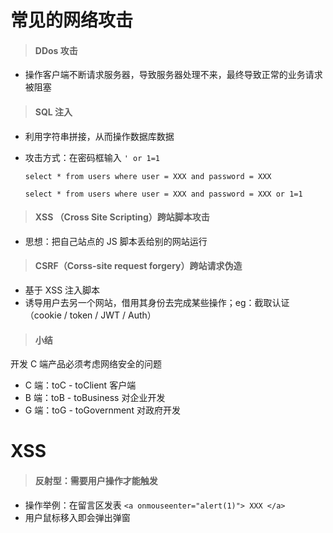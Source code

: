 # 常见的网络攻击

> #### DDos 攻击

-   操作客户端不断请求服务器，导致服务器处理不来，最终导致正常的业务请求被阻塞

> #### SQL 注入

-   利用字符串拼接，从而操作数据库数据

-   攻击方式：在密码框输入 `' or 1=1`

    `select * from users where user = XXX and password = XXX`

    `select * from users where user = XXX and password = XXX or 1=1`

> #### XSS （Cross Site Scripting）跨站脚本攻击

-   思想：把自己站点的 JS 脚本丢给别的网站运行

> #### CSRF（Corss-site request forgery）跨站请求伪造

-   基于 XSS 注入脚本
-   诱导用户去另一个网站，借用其身份去完成某些操作；eg：截取认证（cookie / token / JWT / Auth）

> #### 小结

开发 C 端产品必须考虑网络安全的问题

-   C 端：toC - toClient 客户端
-   B 端：toB - toBusiness 对企业开发
-   G 端：toG - toGovernment 对政府开发

# XSS

> #### 反射型：需要用户操作才能触发

-   操作举例：在留言区发表 `<a onmouseenter="alert(1)"> XXX </a>`
-   用户鼠标移入即会弹出弹窗
